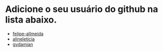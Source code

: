 # Adicione o seu usuário do github na lista abaixo.

* [felipe-allmeida](https://github.com/felipe-allmeida)
* [alineleticia](https://github.com/gvdamian)
* [gvdamian](https://github.com/gvdamian)